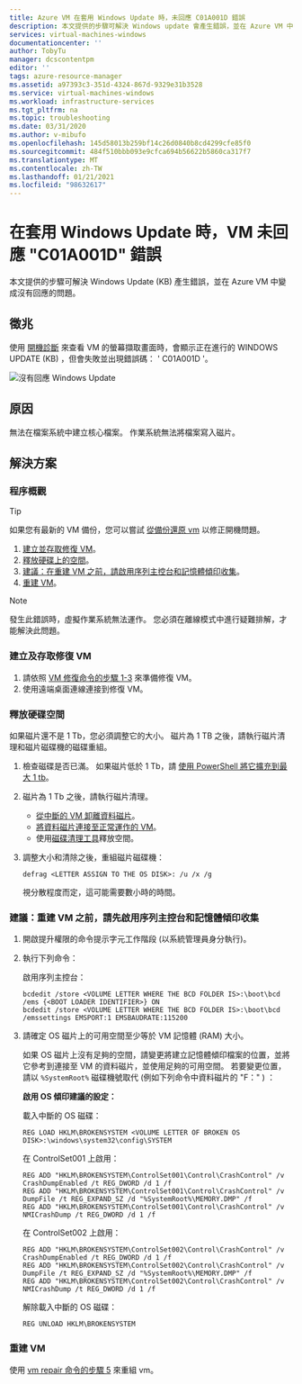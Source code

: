 ```yaml
---
title: Azure VM 在套用 Windows Update 時，未回應 C01A001D 錯誤
description: 本文提供的步驟可解決 Windows update 會產生錯誤，並在 Azure VM 中變成沒有回應的問題。
services: virtual-machines-windows
documentationcenter: ''
author: TobyTu
manager: dcscontentpm
editor: ''
tags: azure-resource-manager
ms.assetid: a97393c3-351d-4324-867d-9329e31b3528
ms.service: virtual-machines-windows
ms.workload: infrastructure-services
ms.tgt_pltfrm: na
ms.topic: troubleshooting
ms.date: 03/31/2020
ms.author: v-mibufo
ms.openlocfilehash: 145d58013b259bf14c26d0840b8cd4299cfe85f0
ms.sourcegitcommit: 484f510bbb093e9cfca694b56622b5860ca317f7
ms.translationtype: MT
ms.contentlocale: zh-TW
ms.lasthandoff: 01/21/2021
ms.locfileid: "98632617"
---
```

# <a name="vm-is-unresponsive-with-c01a001d-error-when-applying-windows-update"></a>在套用 Windows Update 時，VM 未回應 "C01A001D" 錯誤

本文提供的步驟可解決 Windows Update (KB) 產生錯誤，並在 Azure VM 中變成沒有回應的問題。

## <a name="symptoms"></a>徵兆

使用 [開機診斷](./boot-diagnostics.md) 來查看 VM 的螢幕擷取畫面時，會顯示正在進行的 WINDOWS UPDATE (KB) ，但會失敗並出現錯誤碼： ' C01A001D '。

![沒有回應 Windows Update](./media/unresponsive-vm-apply-windows-update/unresponsive-windows-update.png)

## <a name="cause"></a>原因

無法在檔案系統中建立核心檔案。 作業系統無法將檔案寫入磁片。

## <a name="resolution"></a>解決方案

### <a name="process-overview"></a>程序概觀

> [!TIP]
> 如果您有最新的 VM 備份，您可以嘗試 [從備份還原 vm](../../backup/backup-azure-arm-restore-vms.md) 以修正開機問題。

1. [建立並存取修復 VM](#create-and-access-a-repair-vm)。
2. [釋放硬碟上的空間](#free-up-space-on-the-hard-disk)。
3. [建議：在重建 VM 之前，請啟用序列主控台和記憶體傾印收集](#recommended-before-rebuilding-the-vm-enable-serial-console-and-memory-dump-collection)。
4. [重建 VM](#rebuild-the-vm)。

> [!NOTE]
> 發生此錯誤時，虛擬作業系統無法運作。 您必須在離線模式中進行疑難排解，才能解決此問題。

### <a name="create-and-access-a-repair-vm"></a>建立及存取修復 VM

1. 請依照 [VM 修復命令的步驟 1-3](./repair-windows-vm-using-azure-virtual-machine-repair-commands.md) 來準備修復 VM。
2. 使用遠端桌面連線連接到修復 VM。

### <a name="free-up-space-on-the-hard-disk"></a>釋放硬碟空間

如果磁片還不是 1 Tb，您必須調整它的大小。 磁片為 1 TB 之後，請執行磁片清理和磁片磁碟機的磁碟重組。

1. 檢查磁碟是否已滿。 如果磁片低於 1 Tb，請 [使用 PowerShell 將它擴充到最大 1 tb](../windows/expand-os-disk.md)。
2. 磁片為 1 Tb 之後，請執行磁片清理。
    - [從中斷的 VM 卸離資料磁片](../windows/detach-disk.md)。
    - [將資料磁片連接至正常運作的 VM](../windows/attach-disk-ps.md#attach-an-existing-data-disk-to-a-vm)。
    - 使用[磁碟清理工具](https://support.microsoft.com/help/4026616/windows-10-disk-cleanup)釋放空間。
3. 調整大小和清除之後，重組磁片磁碟機：

    ```
    defrag <LETTER ASSIGN TO THE OS DISK>: /u /x /g
    ```
    視分散程度而定，這可能需要數小時的時間。

### <a name="recommended-before-rebuilding-the-vm-enable-serial-console-and-memory-dump-collection"></a>建議：重建 VM 之前，請先啟用序列主控台和記憶體傾印收集

1. 開啟提升權限的命令提示字元工作階段 (以系統管理員身分執行)。
2. 執行下列命令：

    啟用序列主控台：

    ```
    bcdedit /store <VOLUME LETTER WHERE THE BCD FOLDER IS>:\boot\bcd /ems {<BOOT LOADER IDENTIFIER>} ON
    bcdedit /store <VOLUME LETTER WHERE THE BCD FOLDER IS>:\boot\bcd /emssettings EMSPORT:1 EMSBAUDRATE:115200
    ```
3. 請確定 OS 磁片上的可用空間至少等於 VM 記憶體 (RAM) 大小。

    如果 OS 磁片上沒有足夠的空間，請變更將建立記憶體傾印檔案的位置，並將它參考到連接至 VM 的資料磁片，並使用足夠的可用空間。 若要變更位置，請以 `%SystemRoot%` 磁碟機號取代 (例如下列命令中資料磁片的 "F：" ) ：

    **啟用 OS 傾印建議的設定：**

    載入中斷的 OS 磁碟：

    ```
    REG LOAD HKLM\BROKENSYSTEM <VOLUME LETTER OF BROKEN OS DISK>:\windows\system32\config\SYSTEM
    ```

    在 ControlSet001 上啟用：

    ```
    REG ADD "HKLM\BROKENSYSTEM\ControlSet001\Control\CrashControl" /v CrashDumpEnabled /t REG_DWORD /d 1 /f
    REG ADD "HKLM\BROKENSYSTEM\ControlSet001\Control\CrashControl" /v DumpFile /t REG_EXPAND_SZ /d "%SystemRoot%\MEMORY.DMP" /f
    REG ADD "HKLM\BROKENSYSTEM\ControlSet001\Control\CrashControl" /v NMICrashDump /t REG_DWORD /d 1 /f
    ```

    在 ControlSet002 上啟用：

    ```
    REG ADD "HKLM\BROKENSYSTEM\ControlSet002\Control\CrashControl" /v CrashDumpEnabled /t REG_DWORD /d 1 /f 
    REG ADD "HKLM\BROKENSYSTEM\ControlSet002\Control\CrashControl" /v DumpFile /t REG_EXPAND_SZ /d "%SystemRoot%\MEMORY.DMP" /f
    REG ADD "HKLM\BROKENSYSTEM\ControlSet002\Control\CrashControl" /v NMICrashDump /t REG_DWORD /d 1 /f
    ```

    解除載入中斷的 OS 磁碟：

    ```
    REG UNLOAD HKLM\BROKENSYSTEM
    ```

### <a name="rebuild-the-vm"></a>重建 VM

使用 [vm repair 命令的步驟 5](./repair-windows-vm-using-azure-virtual-machine-repair-commands.md#repair-process-example) 來重組 vm。
